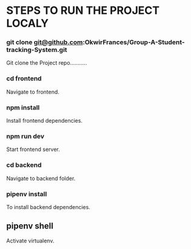 # STEPS TO RUN THE PROJECT LOCALY

### git clone git@github.com:OkwirFrances/Group-A-Student-tracking-System.git 
Git clone the Project repo...........

### cd frontend
Navigate to frontend.

### npm install
Install  frontend dependencies.
### npm run dev
Start frontend server.

### cd backend
Navigate to backend folder.

### pipenv install
To install backend dependencies.
## pipenv shell
Activate virtualenv.
